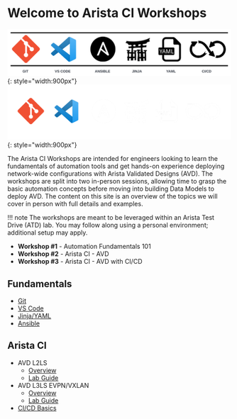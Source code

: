 # Welcome to Arista CI Workshops

![Tools Bar](assets/images/tools_bar_light.png#only-light){: style="width:900px"}
![Tools Bar](assets/images/tools_bar_dark.png#only-dark){: style="width:900px"}

The Arista CI Workshops are intended for engineers looking to learn the fundamentals of automation tools and get hands-on experience deploying network-wide configurations with Arista Validated Designs (AVD). The workshops are split into two in-person sessions, allowing time to grasp the basic automation concepts before moving into building Data Models to deploy AVD. The content on this site is an overview of the topics we will cover in person with full details and examples.

!!! note
    The workshops are meant to be leveraged within an Arista Test Drive (ATD) lab. You may follow along using a personal environment; additional setup may apply.

- **Workshop #1** - Automation Fundamentals 101
- **Workshop #2** - Arista CI - AVD
- **Workshop #3** - Arista CI - AVD with CI/CD

## Fundamentals

- [Git](git.md)
- [VS Code](vscode.md)
- [Jinja/YAML](jinja-yaml.md)
- [Ansible](ansible.md)

## Arista CI

- AVD L2LS
  - [Overview](l2ls/overview.md)
  - [Lab Guide](l2ls/l2ls-lab-guide.md)
- AVD L3LS EVPN/VXLAN
  - [Overview](l3ls/overview.md)
  - [Lab Guide](l3ls/l3ls-lab-guide.md)
- [CI/CD Basics](cicd-basics.md)
